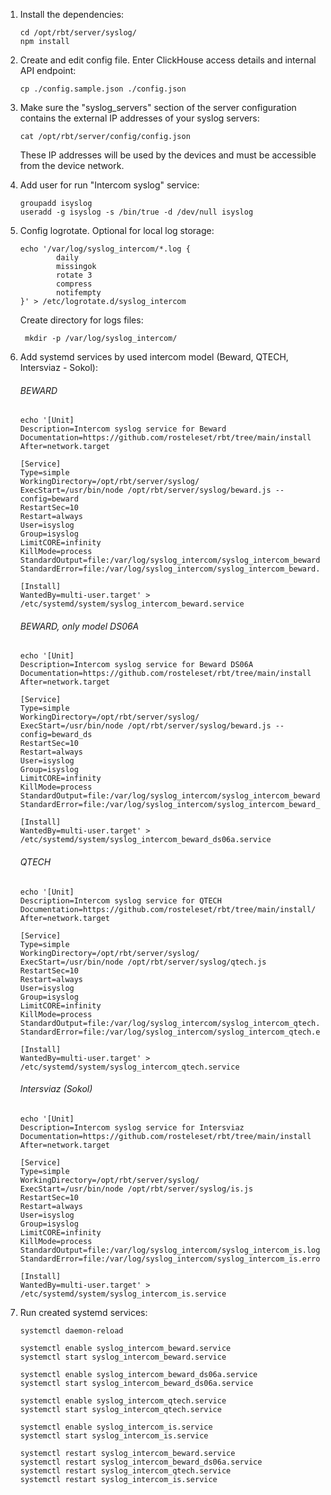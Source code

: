 1. Install the dependencies:
    ```
    cd /opt/rbt/server/syslog/
    npm install
    ```
2. Create and edit config file. Enter ClickHouse access details and internal API endpoint:
    ```
    cp ./config.sample.json ./config.json
    ```
3. Make sure the "syslog_servers" section of the server configuration
   contains the external IP addresses of your syslog servers:
    ```
    cat /opt/rbt/server/config/config.json
    ```
   These IP addresses will be used by the devices and must be accessible from the device network.
4. Add user for run "Intercom syslog" service:
    ````
    groupadd isyslog
    useradd -g isyslog -s /bin/true -d /dev/null isyslog
    ````
5. Config logrotate. Optional for local log storage:
    ````
    echo '/var/log/syslog_intercom/*.log {
            daily
            missingok
            rotate 3
            compress
            notifempty
    }' > /etc/logrotate.d/syslog_intercom
   ````
   Create directory for logs files:
   ````
    mkdir -p /var/log/syslog_intercom/
   ````

6. Add systemd services by used intercom model (Beward, QTECH, Intersviaz - Sokol):
   ###### BEWARD
    ````
    echo '[Unit]
    Description=Intercom syslog service for Beward
    Documentation=https://github.com/rosteleset/rbt/tree/main/install
    After=network.target
    
    [Service]
    Type=simple
    WorkingDirectory=/opt/rbt/server/syslog/
    ExecStart=/usr/bin/node /opt/rbt/server/syslog/beward.js --config=beward
    RestartSec=10
    Restart=always
    User=isyslog
    Group=isyslog
    LimitCORE=infinity
    KillMode=process
    StandardOutput=file:/var/log/syslog_intercom/syslog_intercom_beward.log
    StandardError=file:/var/log/syslog_intercom/syslog_intercom_beward.error.log
    
    [Install]
    WantedBy=multi-user.target' > /etc/systemd/system/syslog_intercom_beward.service
    ````

   ###### BEWARD, only model DS06A
    ````
    echo '[Unit]
    Description=Intercom syslog service for Beward DS06A
    Documentation=https://github.com/rosteleset/rbt/tree/main/install
    After=network.target
    
    [Service]
    Type=simple
    WorkingDirectory=/opt/rbt/server/syslog/
    ExecStart=/usr/bin/node /opt/rbt/server/syslog/beward.js --config=beward_ds
    RestartSec=10
    Restart=always
    User=isyslog
    Group=isyslog
    LimitCORE=infinity
    KillMode=process
    StandardOutput=file:/var/log/syslog_intercom/syslog_intercom_beward_ds06a.log
    StandardError=file:/var/log/syslog_intercom/syslog_intercom_beward_ds06a.error.log
    
    [Install]
    WantedBy=multi-user.target' > /etc/systemd/system/syslog_intercom_beward_ds06a.service
    ````

   ###### QTECH
    ````
    echo '[Unit]
    Description=Intercom syslog service for QTECH
    Documentation=https://github.com/rosteleset/rbt/tree/main/install/
    After=network.target
    
    [Service]
    Type=simple
    WorkingDirectory=/opt/rbt/server/syslog/
    ExecStart=/usr/bin/node /opt/rbt/server/syslog/qtech.js
    RestartSec=10
    Restart=always
    User=isyslog
    Group=isyslog
    LimitCORE=infinity
    KillMode=process
    StandardOutput=file:/var/log/syslog_intercom/syslog_intercom_qtech.log
    StandardError=file:/var/log/syslog_intercom/syslog_intercom_qtech.error.log
    
    [Install]
    WantedBy=multi-user.target' > /etc/systemd/system/syslog_intercom_qtech.service
    ````

   ###### Intersviaz (Sokol)
    ````
    echo '[Unit]
    Description=Intercom syslog service for Intersviaz
    Documentation=https://github.com/rosteleset/rbt/tree/main/install
    After=network.target
    
    [Service]
    Type=simple
    WorkingDirectory=/opt/rbt/server/syslog/
    ExecStart=/usr/bin/node /opt/rbt/server/syslog/is.js
    RestartSec=10
    Restart=always
    User=isyslog
    Group=isyslog
    LimitCORE=infinity
    KillMode=process
    StandardOutput=file:/var/log/syslog_intercom/syslog_intercom_is.log
    StandardError=file:/var/log/syslog_intercom/syslog_intercom_is.error.log
    
    [Install]
    WantedBy=multi-user.target' > /etc/systemd/system/syslog_intercom_is.service
    ````

7. Run created systemd services:
   ````
   systemctl daemon-reload
    
   systemctl enable syslog_intercom_beward.service
   systemctl start syslog_intercom_beward.service
   
   systemctl enable syslog_intercom_beward_ds06a.service
   systemctl start syslog_intercom_beward_ds06a.service
   
   systemctl enable syslog_intercom_qtech.service
   systemctl start syslog_intercom_qtech.service
   
   systemctl enable syslog_intercom_is.service
   systemctl start syslog_intercom_is.service
    
   systemctl restart syslog_intercom_beward.service
   systemctl restart syslog_intercom_beward_ds06a.service
   systemctl restart syslog_intercom_qtech.service
   systemctl restart syslog_intercom_is.service
   
   ````